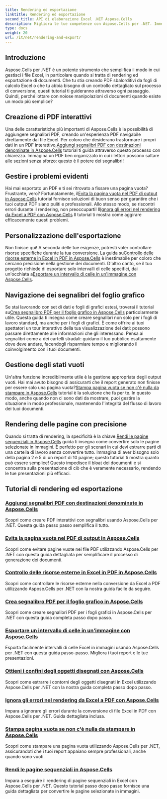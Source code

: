 ```yaml
---
title: Rendering ed esportazione
linktitle: Rendering ed esportazione
second_title: API di elaborazione Excel .NET Aspose.Cells
description: Migliora le tue competenze con Aspose.Cells per .NET. Immergiti nei tutorial per il rendering, l'esportazione e la creazione di documenti PDF Excel interattivi.
type: docs
weight: 20
url: /it/net/rendering-and-export/
---
```

## Introduzione

Aspose.Cells per .NET è un potente strumento che semplifica il modo in cui gestisci i file Excel, in particolare quando si tratta di rendering ed esportazione di documenti. Che tu stia creando PDF sbalorditivi da fogli di calcolo Excel o che tu abbia bisogno di un controllo dettagliato sul processo di conversione, questi tutorial ti guideranno attraverso ogni passaggio. Quindi, perché lottare con noiose manipolazioni di documenti quando esiste un modo più semplice?

## Creazione di PDF interattivi

 Una delle caratteristiche più importanti di Aspose.Cells è la possibilità di aggiungere segnalibri PDF, creando un'esperienza PDF navigabile direttamente dai file Excel. Per coloro che desiderano trasformare i propri dati in un PDF interattivo,[Aggiungi segnalibri PDF con destinazioni denominate in Aspose.Cells](./add-pdf-bookmarks/) tutorial ti guida attraverso questo processo con chiarezza. Immagina un PDF ben organizzato in cui i lettori possono saltare alle sezioni senza sforzo: questo è il potere dei segnalibri!

## Gestire i problemi evidenti

Hai mai esportato un PDF e ti sei ritrovato a fissare una pagina vuota? Frustrante, vero? Fortunatamente, il[Evita la pagina vuota nel PDF di output in Aspose.Cells](./avoid-blank-page-in-output-pdf/) tutorial fornisce soluzioni di buon senso per garantire che i tuoi output PDF siano puliti e professionali. Allo stesso modo, se riscontri errori durante il rendering, non preoccuparti! Il[Ignora gli errori nel rendering da Excel a PDF con Aspose.Cells](./ignore-errors-while-rendering/) Il tutorial ti mostra come aggirare efficacemente questi problemi.

## Personalizzazione dell'esportazione

 Non finisce qui! A seconda delle tue esigenze, potresti voler controllare risorse specifiche durante la tua conversione. La guida su[Controllo delle risorse esterne in Excel in PDF in Aspose.Cells](./control-loading-of-external-resources/) è inestimabile per coloro che cercano precisione nella gestione dei documenti. D'altro canto, se il tuo progetto richiede di esportare solo intervalli di celle specifici, dai un'occhiata a[Esportare un intervallo di celle in un'immagine con Aspose.Cells](./export-range-of-cells-to-image/).

## Navigazione dei segnalibri del foglio grafico

 Se stai lavorando con set di dati e fogli di grafici estesi, troverai il tutorial su[Crea segnalibro PDF per il foglio grafico in Aspose.Cells](./create-pdf-bookmark-entry-for-chart-sheet/) particolarmente utile. Questa guida ti insegna come creare segnalibri non solo per i fogli di lavoro standard, ma anche per i fogli di grafici. È come offrire ai tuoi spettatori un tour interattivo della tua visualizzazione dei dati: possono passare direttamente alle informazioni che gli interessano. Pensa ai segnalibri come a dei cartelli stradali: guidano il tuo pubblico esattamente dove deve andare, facendogli risparmiare tempo e migliorando il coinvolgimento con i tuoi documenti.

## Gestione degli stati vuoti

 Un'altra funzione incredibilmente utile è la gestione appropriata degli output vuoti. Hai mai avuto bisogno di assicurarti che il report generato non finisse per essere solo una pagina vuota?[Stampa pagina vuota se non c'è nulla da stampare in Aspose.Cells](./output-blank-page-when-nothing-to-print/) tutorial è la soluzione che fa per te. In questo modo, anche quando non ci sono dati da mostrare, puoi gestire la situazione in modo professionale, mantenendo l'integrità del flusso di lavoro dei tuoi documenti.

## Rendering delle pagine con precisione

Quando si tratta di rendering, la specificità è la chiave.[Rendi le pagine sequenziali in Aspose.Cells](./render-limited-number-of-sequential-pages/) guida ti insegna come convertire solo le pagine selezionate in immagini. È perfetto per gli scenari in cui devi estrarre parti di una cartella di lavoro senza convertire tutto. Immagina di aver bisogno solo della pagina 2 e 5 di un report di 10 pagine; questo tutorial ti mostra quanto può essere semplice! Questo impedisce il bloat dei documenti e si concentra sulla presentazione di ciò che è veramente necessario, rendendo le tue presentazioni più efficaci.

## Tutorial di rendering ed esportazione
### [Aggiungi segnalibri PDF con destinazioni denominate in Aspose.Cells](./add-pdf-bookmarks/)
Scopri come creare PDF interattivi con segnalibri usando Aspose.Cells per .NET. Questa guida passo passo semplifica il tutto.
### [Evita la pagina vuota nel PDF di output in Aspose.Cells](./avoid-blank-page-in-output-pdf/)
Scopri come evitare pagine vuote nei file PDF utilizzando Aspose.Cells per .NET con questa guida dettagliata per semplificare il processo di generazione dei documenti.
### [Controllo delle risorse esterne in Excel in PDF in Aspose.Cells](./control-loading-of-external-resources/)
Scopri come controllare le risorse esterne nella conversione da Excel a PDF utilizzando Aspose.Cells per .NET con la nostra guida facile da seguire.
### [Crea segnalibro PDF per il foglio grafico in Aspose.Cells](./create-pdf-bookmark-entry-for-chart-sheet/)
Scopri come creare segnalibri PDF per i fogli grafici in Aspose.Cells per .NET con questa guida completa passo dopo passo.
### [Esportare un intervallo di celle in un'immagine con Aspose.Cells](./export-range-of-cells-to-image/)
Esporta facilmente intervalli di celle Excel in immagini usando Aspose.Cells per .NET con questa guida passo-passo. Migliora i tuoi report e le tue presentazioni.
### [Ottieni i confini degli oggetti disegnati con Aspose.Cells](./get-draw-object-and-bound/)
Scopri come estrarre i contorni degli oggetti disegnati in Excel utilizzando Aspose.Cells per .NET con la nostra guida completa passo dopo passo.
### [Ignora gli errori nel rendering da Excel a PDF con Aspose.Cells](./ignore-errors-while-rendering/)
Impara a ignorare gli errori durante la conversione di file Excel in PDF con Aspose.Cells per .NET. Guida dettagliata inclusa.
### [Stampa pagina vuota se non c'è nulla da stampare in Aspose.Cells](./output-blank-page-when-nothing-to-print/)
Scopri come stampare una pagina vuota utilizzando Aspose.Cells per .NET, assicurandoti che i tuoi report appaiano sempre professionali, anche quando sono vuoti.
### [Rendi le pagine sequenziali in Aspose.Cells](./render-limited-number-of-sequential-pages/)
Impara a eseguire il rendering di pagine sequenziali in Excel con Aspose.Cells per .NET. Questo tutorial passo dopo passo fornisce una guida dettagliata per convertire le pagine selezionate in immagini.